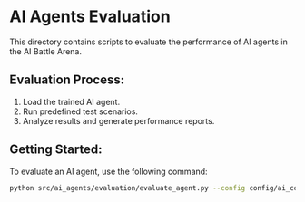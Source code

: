 # AI Agents Evaluation

This directory contains scripts to evaluate the performance of AI agents in the AI Battle Arena.

## Evaluation Process:
1. Load the trained AI agent.
2. Run predefined test scenarios.
3. Analyze results and generate performance reports.

## Getting Started:
To evaluate an AI agent, use the following command:

```bash
python src/ai_agents/evaluation/evaluate_agent.py --config config/ai_config.yaml
